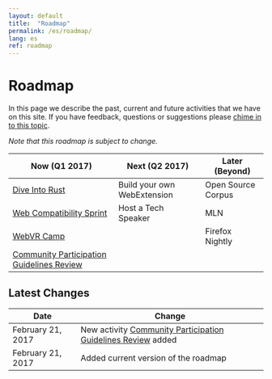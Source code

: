```yaml
---
layout: default
title:  "Roadmap"
permalink: /es/roadmap/
lang: es
ref: roadmap
---
```


# Roadmap

In this page we describe the past, current and future activities that we have on this site. If you have feedback, questions or suggestions please [chime in to this topic](https://discourse.mozilla-community.org/t/activate-mozilla-roadmap/10068).

*Note that this roadmap is subject to change.*

| Now (Q1 2017)  | Next (Q2 2017)   | Later (Beyond) |
| --- | --- | --- |
| [Dive Into Rust](/es/rust-hack/) | Build your own WebExtension | Open Source Corpus |
| [Web Compatibility Sprint](/es/webcompat-sprint/) | Host a Tech Speaker | MLN |
| [WebVR Camp](/es/webvr-camp/) |  | Firefox Nightly |
| [Community Participation Guidelines Review](/es/community-participation-guideline/) |  |  |

Latest Changes
---

| Date  | Change |
| --- | --- |
| February 21, 2017 | New activity [Community Participation Guidelines Review](/es/community-participation-guideline/) added |
| February 21, 2017 | Added current version of the roadmap |

